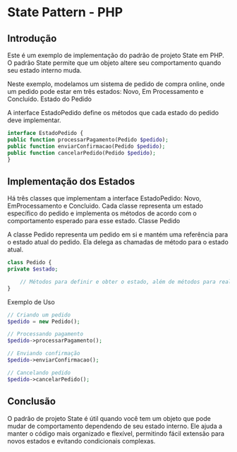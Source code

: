 # State Pattern - PHP

## Introdução

Este é um exemplo de implementação do padrão de projeto State em PHP. O padrão State permite que um objeto altere seu comportamento quando seu estado interno muda.

Neste exemplo, modelamos um sistema de pedido de compra online, onde um pedido pode estar em três estados: Novo, Em Processamento e Concluído.
Estado do Pedido

A interface EstadoPedido define os métodos que cada estado do pedido deve implementar.

~~~php
interface EstadoPedido {
public function processarPagamento(Pedido $pedido);
public function enviarConfirmacao(Pedido $pedido);
public function cancelarPedido(Pedido $pedido);
}
~~~

## Implementação dos Estados

Há três classes que implementam a interface EstadoPedido: Novo, EmProcessamento e Concluido. Cada classe representa um estado específico do pedido e implementa os métodos de acordo com o comportamento esperado para esse estado.
Classe Pedido

A classe Pedido representa um pedido em si e mantém uma referência para o estado atual do pedido. Ela delega as chamadas de método para o estado atual.

~~~php
class Pedido {
private $estado;

    // Métodos para definir e obter o estado, além de métodos para realizar ações no pedido.
}
~~~

Exemplo de Uso

~~~php
// Criando um pedido
$pedido = new Pedido();

// Processando pagamento
$pedido->processarPagamento();

// Enviando confirmação
$pedido->enviarConfirmacao();

// Cancelando pedido
$pedido->cancelarPedido();
~~~

## Conclusão

O padrão de projeto State é útil quando você tem um objeto que pode mudar de comportamento dependendo de seu estado interno. Ele ajuda a manter o código mais organizado e flexível, permitindo fácil extensão para novos estados e evitando condicionais complexas.

